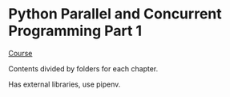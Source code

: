 # Python Parallel and Concurrent Programming Part 1
[Course](https://www.linkedin.com/learning/python-parallel-and-concurrent-programming-part-1?u=26137906)

Contents divided by folders for each chapter.

Has external libraries, use pipenv.
